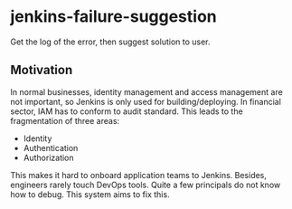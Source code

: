 # jenkins-failure-suggestion
Get the log of the error, then suggest solution to user. 

## Motivation
In normal businesses, identity management and access management are not important, so Jenkins is only used for building/deploying. In financial sector, IAM has to conform to audit standard. This leads to the fragmentation of three areas:
- Identity
- Authentication
- Authorization

This makes it hard to onboard application teams to Jenkins. Besides, engineers rarely touch DevOps tools. Quite a few principals do not know how to debug. This system aims to fix this.

##